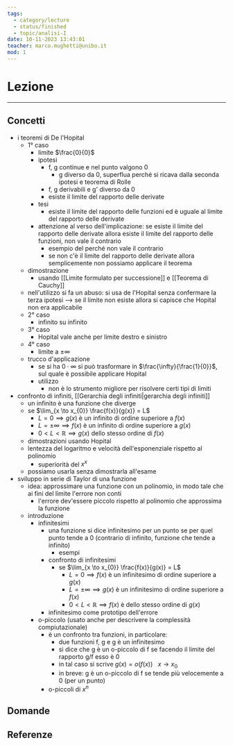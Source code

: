 ```yaml
---
tags:
  - category/lecture
  - status/finished
  - topic/analisi-I
date: 10-11-2023 13:43:01
teacher: marco.mughetti@unibo.it
mod: 1
---
```

# Lezione
---
## Concetti
- i teoremi di De l'Hopital
	- 1° caso
		- limite $\frac{0}{0}$
		- ipotesi
			- f, g continue e nel punto valgono 0
				- g diverso da 0, superflua perché si ricava dalla seconda ipotesi e teorema di Rolle
			- f, g derivabili e g' diverso da 0
			- esiste il limite del rapporto delle derivate
		- tesi
			- esiste il limite del rapporto delle funzioni ed è uguale al limite del rapporto delle derivate
		- attenzione al verso dell'implicazione: se esiste il limite del rapporto delle derivate allora esiste il limite del rapporto delle funzioni, non vale il contrario
			- esempio del perché non vale il contrario
			- se non c'è il limite del rapporto delle derivate allora semplicemente non possiamo applicare il teorema
	- dimostrazione
		- usando [[Limite formulato per successione]] e [[Teorema di Cauchy]]
	- nell'utilizzo si fa un abuso: si usa de l'Hopital senza confermare la terza ipotesi --> se il limite non esiste allora si capisce che Hopital non era applicabile
	- 2° caso
		- infinito su infinito
	- 3° caso
		- Hopital vale anche per limite destro e sinistro
	- 4° caso
		- limite a $\pm \infty$
	- trucco d'applicazione
		- se si ha $0 \cdot \infty$ si può trasformare in $\frac{\infty}{\frac{1}{0}}$, sul quale è possibile applicare Hopital
		- utilizzo
			- non è lo strumento migliore per risolvere certi tipi di limiti
- confronto di infiniti, [[Gerarchia degli infiniti|gerarchia degli infiniti]]
	- un infinito è una funzione che diverge
	- se $\lim_{x \to x_{0}} \frac{f(x)}{g(x)} = L$
		- $L = 0 \implies g(x)$ è un infinito di ordine superiore a $f(x)$
		- $L = \pm\infty \implies f(x)$ è un infinito di ordine superiore a $g(x)$
		- $0 < L < \mathbb{R} \implies g(x)$ dello stesso ordine di $f(x)$
	- dimostrazioni usando Hopital
	- lentezza del logaritmo e velocità dell'esponenziale rispetto al polinomio
		- superiorità del $x^{x}$
	- possiamo usarla senza dimostrarla all'esame
- sviluppo in serie di Taylor di una funzione
	- idea: approssimare una funzione con un polinomio, in modo tale che ai fini del limite l'errore non conti
		- l'errore dev'essere piccolo rispetto al polinomio che approssima la funzione
	- introduzione
		- infinitesimi
			- una funzione si dice infinitesimo per un punto se per quel punto tende a 0 (contrario di infinito, funzione che tende a infinito)
				- esempi
			- confronto di infinitesimi
				- se $\lim_{x \to x_{0}} \frac{f(x)}{g(x)} = L$
					- $L = 0 \implies f(x)$ è un infinitesimo di ordine superiore a $g(x)$
					- $L = \pm \infty \implies g(x)$ è un infinitesimo di ordine superiore a $f(x)$
					- $0 < L < \mathbb{R} \implies f(x)$ è dello stesso ordine di $g(x)$
			- infinitesimo come prototipo dell'errore
		- o-piccolo (usato anche per descrivere la complessità compiutazionale)
			- è un confronto tra funzioni, in particolare:
				- due funzioni f, g e g è un infinitesimo
				- si dice che g è un o-piccolo di f se facendo il limite del rapporto g/f esso è 0
				- in tal caso si scrive $g(x) = o(f(x)) \ \ \ x \to x_{0}$
				- in breve: g è un o-piccolo di f se tende più velocemente a 0 (per un punto)
			- o-piccoli di $x^{n}$

## Domande

## Referenze

